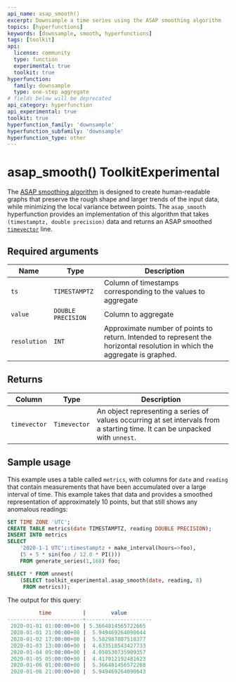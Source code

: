 ```yaml
---
api_name: asap_smooth()
excerpt: Downsample a time series using the ASAP smoothing algorithm
topics: [hyperfunctions]
keywords: [downsample, smooth, hyperfunctions]
tags: [toolkit]
api:
  license: community
  type: function
  experimental: true
  toolkit: true
hyperfunction:
  family: downsample
  type: one-step aggregate
# fields below will be deprecated
api_category: hyperfunction
api_experimental: true
toolkit: true
hyperfunction_family: 'downsample'
hyperfunction_subfamily: 'downsample'
hyperfunction_type: other
---
```


# asap_smooth()  <tag type="toolkit">Toolkit</tag><tag type="experimental-toolkit">Experimental</tag>

The [ASAP smoothing algorithm][asap-algorithm] is designed to create
human-readable graphs that preserve the rough shape and larger trends
of the input data, while minimizing the local variance between points.
The `asap_smooth` hyperfunction provides an implementation of this
algorithm that takes `(timestamptz, double precision)` data and returns
an ASAP smoothed [`timevector`][hyperfunctions-timevectors] line.

## Required arguments

|Name| Type |Description|
|-|-|-|
|`ts`|`TIMESTAMPTZ`|Column of timestamps corresponding to the values to aggregate|
|`value`|`DOUBLE PRECISION`|Column to aggregate|
|`resolution`|`INT`|Approximate number of points to return. Intended to represent the horizontal resolution in which the aggregate is graphed.|

## Returns

|Column|Type|Description|
|-|-|-|
|`timevector`|`Timevector`|An object representing a series of values occurring at set intervals from a starting time. It can be unpacked with `unnest`.|

## Sample usage

This example uses a table called `metrics`, with columns for `date` and
`reading` that contain measurements that have been accumulated over
a large interval of time. This example takes that data and provides a
smoothed representation of approximately 10 points, but that still shows
any anomalous readings:

```sql
SET TIME ZONE 'UTC';
CREATE TABLE metrics(date TIMESTAMPTZ, reading DOUBLE PRECISION);
INSERT INTO metrics
SELECT
    '2020-1-1 UTC'::timestamptz + make_interval(hours=>foo),
    (5 + 5 * sin(foo / 12.0 * PI()))
    FROM generate_series(1,168) foo;

```

```sql
SELECT * FROM unnest(
    (SELECT toolkit_experimental.asap_smooth(date, reading, 8)
     FROM metrics));
```

The output for this query:

```sql
          time          |        value
------------------------+---------------------
 2020-01-01 01:00:00+00 | 5.3664814565722665
 2020-01-01 21:00:00+00 |  5.949469264090644
 2020-01-02 17:00:00+00 |  5.582987807518377
 2020-01-03 13:00:00+00 |  4.633518543427733
 2020-01-04 09:00:00+00 |  4.050530735909357
 2020-01-05 05:00:00+00 |  4.417012192481623
 2020-01-06 01:00:00+00 |  5.366481456572268
 2020-01-06 21:00:00+00 |  5.949469264090643
```

[asap-algorithm]: https://arxiv.org/pdf/1703.00983.pdf
[hyperfunctions-timevectors]: /timescaledb/:currentVersion:/how-to-guides/hyperfunctions/function-pipelines/#timevectors

